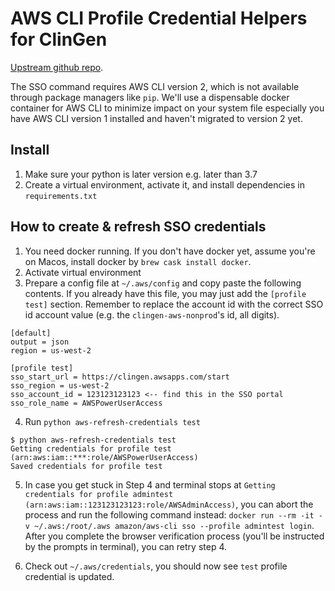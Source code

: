 # AWS CLI Profile Credential Helpers for ClinGen

[Upstream github repo](https://github.com/aws-samples/awscli-profile-credential-helpers).

The SSO command requires AWS CLI version 2, which is not available through package managers like `pip`. We'll use a dispensable docker container for AWS CLI to minimize impact on your system file especially you have AWS CLI version 1 installed and haven't migrated to version 2 yet.

## Install

1. Make sure your python is later version e.g. later than 3.7
1. Create a virtual environment, activate it, and install dependencies in `requirements.txt`

## How to create & refresh SSO credentials

1. You need docker running. If you don't have docker yet, assume you're on Macos, install docker by `brew cask install docker`.
2. Activate virtual environment
3. Prepare a config file at `~/.aws/config` and copy paste the following contents. If you already have this file, you may just add the `[profile test]` section. Remember to replace the account id with the correct SSO id account value (e.g. the `clingen-aws-nonprod`'s id, all digits).

```
[default]
output = json
region = us-west-2

[profile test]
sso_start_url = https://clingen.awsapps.com/start
sso_region = us-west-2
sso_account_id = 123123123123 <-- find this in the SSO portal
sso_role_name = AWSPowerUserAccess

```

4. Run `python aws-refresh-credentials test`

```
$ python aws-refresh-credentials test
Getting credentials for profile test (arn:aws:iam::***:role/AWSPowerUserAccess)
Saved credentials for profile test
```

5. In case you get stuck in Step 4 and terminal stops at `Getting credentials for profile admintest (arn:aws:iam::123123123123:role/AWSAdminAccess)`, you can abort the process and run the following command instead: `docker run --rm -it -v ~/.aws:/root/.aws amazon/aws-cli sso --profile admintest login`. After you complete the browser verification process (you'll be instructed by the prompts in terminal), you can retry step 4.

6. Check out `~/.aws/credentials`, you should now see `test` profile credential is updated.
